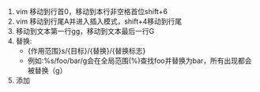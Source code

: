 1. vim 移动到行首0，移动到本行非空格首位shift+6
2. vim 移动到行尾A并进入插入模式，shift+4移动到行尾
3. 移动到文本第一行gg，移动到文本最后一行G
4. 替换:
   - {作用范围}s/{目标}/{替换}/{替换标志} 
   - 例如:%s/foo/bar/g会在全局范围(%)查找foo并替换为bar，所有出现都会被替换（g）
5. 添加
